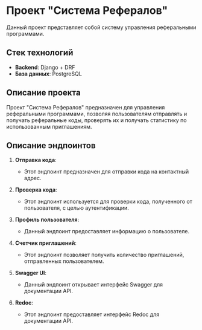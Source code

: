 # Проект "Система Рефералов"

Данный проект представляет собой систему управления реферальными программами.

## Стек технологий

- **Backend**: Django + DRF
- **База данных**: PostgreSQL


## Описание проекта

Проект "Система Рефералов" предназначен для управления реферальными программами, позволяя пользователям отправлять и получать реферальные коды, проверять их и получать статистику по использованным приглашениям.

## Описание эндпоинтов

1. **Отправка кода**:
   - Этот эндпоинт предназначен для отправки кода на контактный адрес.
   
2. **Проверка кода**:
   - Этот эндпоинт используется для проверки кода, полученного от пользователя, с целью аутентификации.
   
3. **Профиль пользователя**:
   - Данный эндпоинт предоставляет информацию о пользователе.

4. **Счетчик приглашений**:
   - Этот эндпоинт позволяет получить количество приглашений, отправленных пользователем.

5. **Swagger UI**:
   - Данный эндпоинт открывает интерфейс Swagger для документации API.

6. **Redoc**:
   - Этот эндпоинт предоставляет интерфейс Redoc для документации API.
